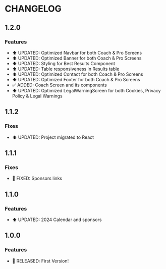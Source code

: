 # CHANGELOG

## 1.2.0

### Features

- ⬆ UPDATED: Optimized Navbar for both Coach & Pro Screens 
- ⬆ UPDATED: Optimized Banner for both Coach & Pro Screens 
- ⬆ UPDATED: Styling for Best Results Component
- ⬆ UPDATED: Table responsiveness in Results table
- ⬆ UPDATED: Optimized Contact for both Coach & Pro Screens 
- ⬆ UPDATED: Optimized Footer for both Coach & Pro Screens 
- ✅ ADDED: Coach Screen and its components
- ⬆ UPDATED: Optimized LegalWarningScreen for both Cookies, Privacy Policy & Legal Warnings 

## 1.1.2

### Fixes

- ⬆ UPDATED: Project migrated to React

## 1.1.1

### Fixes

- 👾 FIXED: Sponsors links

## 1.1.0

### Features

- ⬆ UPDATED: 2024 Calendar and sponsors

## 1.0.0

### Features

- 🚀 RELEASED: First Version!